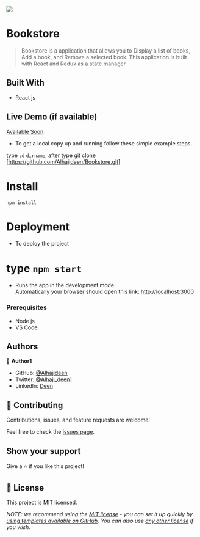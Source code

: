 ![](https://img.shields.io/badge/Microverse-blueviolet)

# Bookstore

> Bookstore is a application that allows you to Display a list of books, Add a book, and Remove a selected book. This application is built with React and Redux as a state manager.

## Built With

- React js

## Live Demo (if available)

[Available Soon](https://livedemo.com)

- To get a local copy up and running follow these simple example steps.

type `cd` `dirname`, after type git clone [https://github.com/Alhajideen/Bookstore.git]

# Install

`npm install`

# Deployment

- To deploy the project

# type `npm start`

- Runs the app in the development mode.\
  Automatically your browser should open this link: [http://localhost:3000](http://localhost:3000)

### Prerequisites

- Node js
- VS Code

## Authors

👤 **Author1**

- GitHub: [@Alhajideen](https://github.com/Alhajideen)
- Twitter: [@Alhaji_deen1](https://twitter.com/Alhaji_deen1)
- LinkedIn: [Deen](https://linkedin.com/in/nurudeen-salifu-776753244)

## 🤝 Contributing

Contributions, issues, and feature requests are welcome!

Feel free to check the [issues page](https://github.com/Alhajideen/Bookstore/issues).

## Show your support

Give a ⭐️ if you like this project!

## 📝 License

This project is [MIT](https://github.com/Alhajideen/Bookstore/blob/add-license-1/LICENSE) licensed.

_NOTE: we recommend using the [MIT license](https://choosealicense.com/licenses/mit/) - you can set it up quickly by [using templates available on GitHub](https://docs.github.com/en/communities/setting-up-your-project-for-healthy-contributions/adding-a-license-to-a-repository). You can also use [any other license](https://choosealicense.com/licenses/) if you wish._